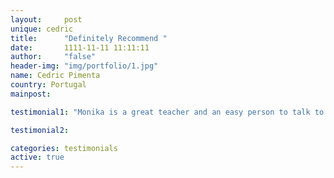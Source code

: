 ```yaml
---
layout:     post
unique: cedric
title:      "Definitely Recommend "
date:       1111-11-11 11:11:11
author:     "false"
header-img: "img/portfolio/1.jpg"
name: Cedric Pimenta
country: Portugal
mainpost: 

testimonial1: "Monika is a great teacher and an easy person to talk to. I was having classes of Polish with her and I felt that I made a huge progress in my knowledge. She was not only able to explain the language to me but capable of discussing it and its roots (which for me made the classes much more interesting). I definitely recommend her and I bet you will be a better speaker in the end."

testimonial2: 

categories: testimonials
active: true
---
```












